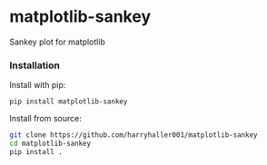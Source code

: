 # matplotlib-sankey

Sankey plot for matplotlib

### Installation

Install with pip:

`pip install matplotlib-sankey`

Install from source:

```bash
git clone https://github.com/harryhaller001/matplotlib-sankey
cd matplotlib-sankey
pip install .
```
